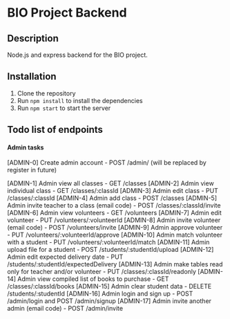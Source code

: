 # BIO Project Backend

## Description
Node.js and express backend for the BIO project.

## Installation
1. Clone the repository
2. Run `npm install` to install the dependencies
3. Run `npm start` to start the server

## Todo list of endpoints

#### Admin tasks
[ADMIN-0] Create admin account - POST /admin/ (will be replaced by register in future)


[ADMIN-1] Admin view all classes - GET /classes 
[ADMIN-2] Admin view individual class - GET /classes/:classId
[ADMIN-3] Admin edit class - PUT /classes/:classId
[ADMIN-4] Admin add class - POST /classes
[ADMIN-5] Admin invite teacher to a class (email code) - POST /classes/:classId/invite
[ADMIN-6] Admin view volunteers - GET /volunteers
[ADMIN-7] Admin edit volunteer - PUT /volunteers/:volunteerId
[ADMIN-8] Admin invite volunteer (email code) - POST /volunteers/invite
[ADMIN-9] Admin approve volunteer - PUT /volunteers/:volunteerId/approve
[ADMIN-10] Admin match volunteer with a student - PUT /volunteers/:volunteerId/match
[ADMIN-11] Admin upload file for a student - POST /students/:studentId/upload
[ADMIN-12] Admin edit expected delivery date - PUT /students/:studentId/expectedDelivery
[ADMIN-13] Admin make tables read only for teacher and/or volunteer - PUT /classes/:classId/readonly
[ADMIN-14] Admin view compiled list of books to purchase - GET /classes/:classId/books
[ADMIN-15] Admin clear student data - DELETE /students/:studentId
[ADMIN-16] Admin login and sign up - POST /admin/login and POST /admin/signup
[ADMIN-17] Admin invite another admin (email code) - POST /admin/invite



